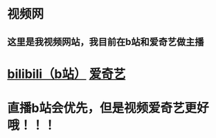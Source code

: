 # 视频网

## 这里是我视频网站，我目前在b站和爱奇艺做主播

# [bilibili（b站）](http://space.bilibili.com/88911092/#!/index)     [爱奇艺](http://www.iqiyi.com/paopao/u/2438576365/)

# 直播b站会优先，但是视频爱奇艺更好哦！！！
